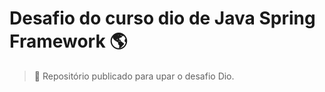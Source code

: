 # Desafio do curso dio de Java Spring Framework :earth_americas:

> :milky_way: Repositório publicado para upar o desafio Dio.